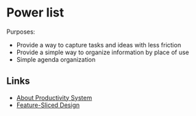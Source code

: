 # Power list

Purposes:

- Provide a way to capture tasks and ideas with less friction
- Provide a simple way to organize information by place of use
- Simple agenda organization

## Links

- [About Productivity System](https://www.youtube.com/watch?v=7M6bIeVbCqA)
- [Feature-Sliced Design](https://feature-sliced.design/)
